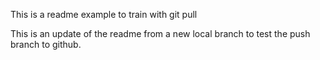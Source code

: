 This is a readme example to train with git pull

This is an update of the readme from a new local branch to test the push branch to github.
